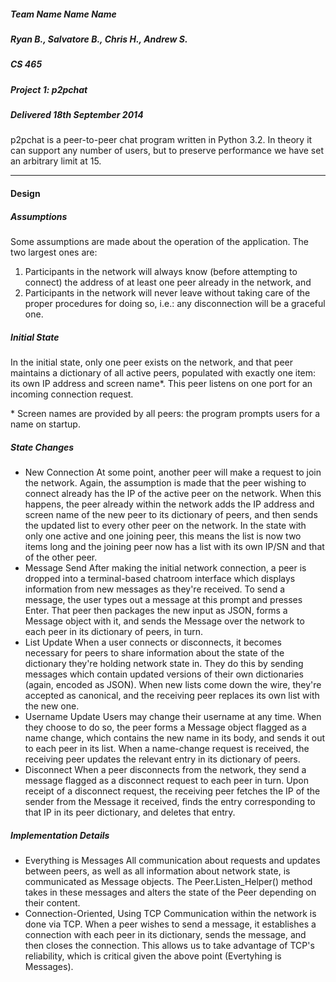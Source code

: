 ##### Team Name Name Name
##### Ryan B., Salvatore B., Chris H., Andrew S.
##### CS 465
##### Project 1: p2pchat
##### Delivered 18th September 2014

p2pchat is a peer-to-peer chat program written in Python 3.2. In theory it
can support any number of users, but to preserve performance we have set an
arbitrary limit at 15.

-----

#### Design

##### Assumptions
Some assumptions are made about the operation of the application. The two
largest ones are:
 1. Participants in the network will always know (before attempting to
connect) the address of at least one peer already in the network, and
 2. Participants in the network will never leave without taking care of the
proper procedures for doing so, i.e.: any disconnection will be a graceful
one.

##### Initial State
In the initial state, only one peer exists on the network, and that peer
maintains a dictionary of all active peers, populated with exactly one item:
its own IP address and screen name*. This peer listens on one port for an
incoming connection request. 

\* Screen names are provided by all peers: the program prompts users for a
name on startup.

##### State Changes
 - New Connection
At some point, another peer will make a request to join the network. Again,
the assumption is made that the peer wishing to connect already has the IP
of the active peer on the network. When this happens, the peer already
within the network adds the IP address and screen name of the new peer to
its dictionary of peers, and then sends the updated list to every other peer
on the network. In the state with only one active and one joining peer, this
means the list is now two items long and the joining peer now has a list
with its own IP/SN and that of the other peer.
 - Message Send
After making the initial network connection, a peer is dropped into a
terminal-based chatroom interface which displays information from new
messages as they're received. To send a message, the user types out a
message at this prompt and presses Enter. That peer then packages the new
input as JSON, forms a Message object with it, and sends the Message over
the network to each peer in its dictionary of peers, in turn. 
 - List Update
When a user connects or disconnects, it becomes necessary for peers to share
information about the state of the dictionary they're holding network state
in. They do this by sending messages which contain updated versions of their
own dictionaries (again, encoded as JSON). When new lists come down the
wire, they're accepted as canonical, and the receiving peer replaces its own
list with the new one.
 - Username Update
Users may change their username at any time. When they choose to do so, the
peer forms a Message object flagged as a name change, which contains the new
name in its body, and sends it out to each peer in its list. When a
name-change request is received, the receiving peer updates the relevant
entry in its dictionary of peers. 
 - Disconnect
When a peer disconnects from the network, they send a message flagged as a
disconnect request to each peer in turn. Upon receipt of a disconnect
request, the receiving peer fetches the IP of the sender from the Message it
received, finds the entry corresponding to that IP in its peer dictionary,
and deletes that entry. 

##### Implementation Details
 - Everything is Messages
All communication about requests and updates between peers, as well as all
information about network state, is communicated as Message objects. The
Peer.Listen_Helper() method takes in these messages and alters the state of
the Peer depending on their content. 
 - Connection-Oriented, Using TCP
Communication within the network is done via TCP. When a peer wishes to send
a message, it establishes a connection with each peer in its dictionary,
sends the message, and then closes the connection. This allows us to take
advantage of TCP's reliability, which is critical given the above point
(Evertyhing is Messages). 
